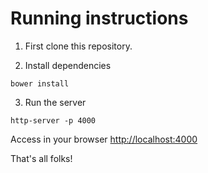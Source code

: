 # Running instructions

1. First clone this repository.

2. Install dependencies

```shell
bower install
```

3. Run the server

```shell
http-server -p 4000
```

Access in your browser [http://localhost:4000](http://localhost:4000)

That's all folks!
